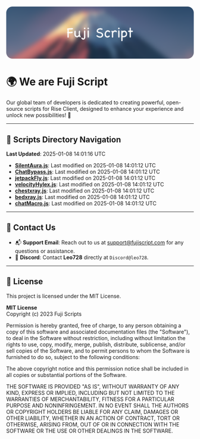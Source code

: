 ![Banner](.github/b.webp)

# 🌍 **We are Fuji Script**

Our global team of developers is dedicated to creating powerful, open-source scripts for Rise Client, designed to enhance your experience and unlock new possibilities! 🌟

---
<!-- SCRIPTS_NAVIGATION_START -->
## 📂 **Scripts Directory Navigation**

**Last Updated**: 2025-01-08 14:01:16 UTC

- **[SilentAura.js](scripts/SilentAura.js)**: Last modified on 2025-01-08 14:01:12 UTC
- **[ChatBypass.js](scripts/ChatBypass.js)**: Last modified on 2025-01-08 14:01:12 UTC
- **[jetpackFly.js](scripts/jetpackFly.js)**: Last modified on 2025-01-08 14:01:12 UTC
- **[velocityHylex.js](scripts/velocityHylex.js)**: Last modified on 2025-01-08 14:01:12 UTC
- **[chestxray.js](scripts/chestxray.js)**: Last modified on 2025-01-08 14:01:12 UTC
- **[bedxray.js](scripts/bedxray.js)**: Last modified on 2025-01-08 14:01:12 UTC
- **[chatMacro.js](scripts/chatMacro.js)**: Last modified on 2025-01-08 14:01:12 UTC

<!-- SCRIPTS_NAVIGATION_END -->

---

## 💬 **Contact Us**  
- 📬 **Support Email**: Reach out to us at [support@fujiscript.com](mailto:support@fujiscript.com) for any questions or assistance.  
- 💬 **Discord**: Contact **Leo728** directly at `Discord@leo728`.

---

## 📜 **License**

This project is licensed under the MIT License.  

**MIT License**  
Copyright (c) 2023 Fuji Scripts  

Permission is hereby granted, free of charge, to any person obtaining a copy of this software and associated documentation files (the "Software"), to deal in the Software without restriction, including without limitation the rights to use, copy, modify, merge, publish, distribute, sublicense, and/or sell copies of the Software, and to permit persons to whom the Software is furnished to do so, subject to the following conditions:  

The above copyright notice and this permission notice shall be included in all copies or substantial portions of the Software.  

THE SOFTWARE IS PROVIDED "AS IS", WITHOUT WARRANTY OF ANY KIND, EXPRESS OR IMPLIED, INCLUDING BUT NOT LIMITED TO THE WARRANTIES OF MERCHANTABILITY, FITNESS FOR A PARTICULAR PURPOSE AND NONINFRINGEMENT. IN NO EVENT SHALL THE AUTHORS OR COPYRIGHT HOLDERS BE LIABLE FOR ANY CLAIM, DAMAGES OR OTHER LIABILITY, WHETHER IN AN ACTION OF CONTRACT, TORT OR OTHERWISE, ARISING FROM, OUT OF OR IN CONNECTION WITH THE SOFTWARE OR THE USE OR OTHER DEALINGS IN THE SOFTWARE.  
